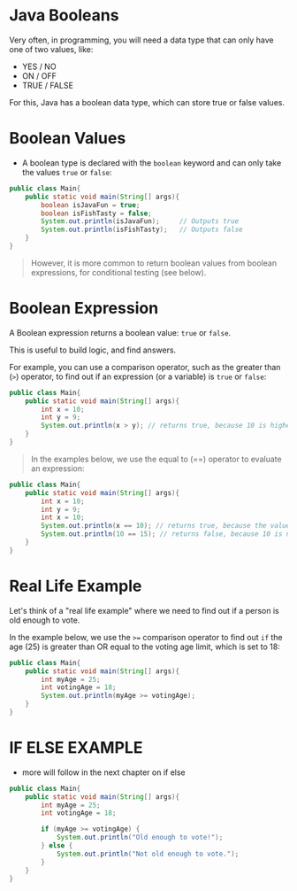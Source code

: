 # Java Booleans

Very often, in programming, you will need a data type that can only have one of two values, like:

- YES / NO
- ON / OFF
- TRUE / FALSE

For this, Java has a boolean data type, which can store true or false values.

# Boolean Values

- A boolean type is declared with the `boolean` keyword and can only take the values `true` or `false`:

```java
public class Main{
    public static void main(String[] args){
        boolean isJavaFun = true;
        boolean isFishTasty = false;
        System.out.println(isJavaFun);     // Outputs true
        System.out.println(isFishTasty);   // Outputs false 
    }
}
```
> However, it is more common to return boolean values from boolean expressions, for conditional testing (see below).

# Boolean Expression
A Boolean expression returns a boolean value: `true` or `false`.

This is useful to build logic, and find answers.

For example, you can use a comparison operator, such as the greater than (`>`) operator, to find out if an expression (or a variable) is `true` or `false`:

```java
public class Main{
    public static void main(String[] args){
        int x = 10;
        int y = 9;
        System.out.println(x > y); // returns true, because 10 is higher than 9
    }
}
```
 > In the examples below, we use the equal to (==) operator to evaluate an expression:
```java
public class Main{
    public static void main(String[] args){
        int x = 10;
        int y = 9;
        int x = 10;
        System.out.println(x == 10); // returns true, because the value of x is equal to 10
        System.out.println(10 == 15); // returns false, because 10 is not equal to 15
    }
}
```

# Real Life Example
Let's think of a "real life example" where we need to find out if a person is old enough to vote.

In the example below, we use the `>=` comparison operator to find out `if` the age (25) is greater than OR equal to the voting age limit, which is set to 18:

```java
public class Main{
    public static void main(String[] args){
        int myAge = 25;
        int votingAge = 18;
        System.out.println(myAge >= votingAge);
    }
}
```
# IF ELSE EXAMPLE
- more will follow in the next chapter on if else 

```java
public class Main{
    public static void main(String[] args){
        int myAge = 25;
        int votingAge = 18;

        if (myAge >= votingAge) {
            System.out.println("Old enough to vote!");
        } else {
            System.out.println("Not old enough to vote.");
        }
    }
}
```